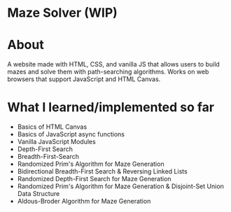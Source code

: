 # Maze Solver (WIP)

# About
A website made with HTML, CSS, and vanilla JS that allows users to build mazes and solve them with path-searching algorithms. Works on web browsers that support JavaScript and HTML Canvas. 

# What I learned/implemented so far
- Basics of HTML Canvas
- Basics of JavaScript async functions
- Vanilla JavaScript Modules
- Depth-First Search
- Breadth-First-Search
- Randomized Prim's Algorithm for Maze Generation
- Bidirectional Breadth-First Search & Reversing Linked Lists
- Randomized Depth-First Search for Maze Generation
- Randomized Prim's Algorithm for Maze Generation & Disjoint-Set Union Data Structure
- Aldous-Broder Algorithm for Maze Generation

